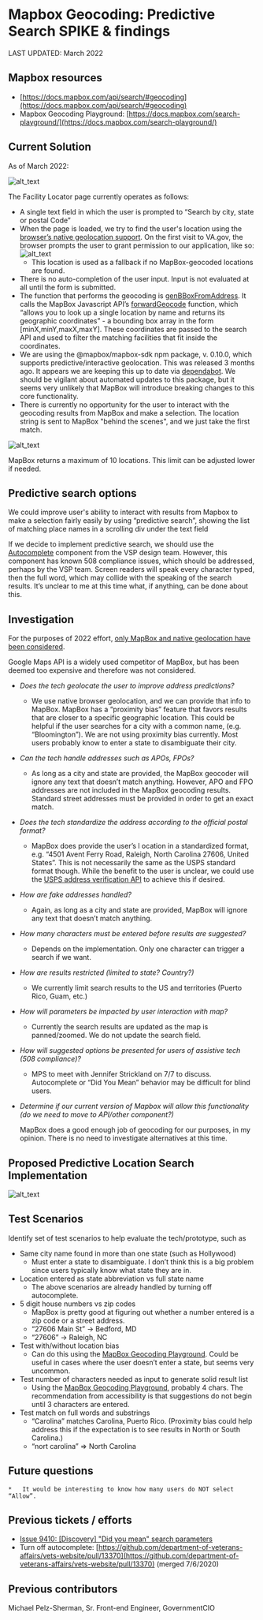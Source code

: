 # Mapbox Geocoding: Predictive Search SPIKE & findings
LAST UPDATED: March 2022


## Mapbox resources
*   [https://docs.mapbox.com/api/search/#geocoding](https://docs.mapbox.com/api/search/#geocoding)
*   Mapbox Geocoding Playground: [https://docs.mapbox.com/search-playground/](https://docs.mapbox.com/search-playground/)


## Current Solution
As of March 2022: 

![alt_text](https://github.com/department-of-veterans-affairs/va.gov-team/blob/master/products/facilities/facility-locator/images/Find_VA_Locations___Veterans_Affairs.png)


The Facility Locator page currently operates as follows:

*   A single text field in which the user is prompted to “Search by city, state or postal Code”
*   When the page is loaded, we try to find the user's location using the [browser’s native geolocation support](https://developer.mozilla.org/en-US/docs/Web/API/Navigator/geolocation). On the first visit to VA.gov, the browser prompts the user to grant permission to our application, like so:
![alt_text](https://github.com/department-of-veterans-affairs/va.gov-team/blob/master/products/facilities/facility-locator/images/native_geolocation_prompt.png)
    *   This location is used as a fallback if no MapBox-geocoded locations are found.
*   There is no auto-completion of the user input. Input is not evaluated at all until the form is submitted.
*   The function that performs the geocoding is [genBBoxFromAddress](https://github.com/department-of-veterans-affairs/vets-website/blob/master/src/applications/facility-locator/actions/index.js#L208). It calls the MapBox Javascript API’s [forwardGeocode](https://docs.mapbox.com/api/search/#forward-geocoding) function, which “allows you to look up a single location by name and returns its geographic coordinates” - a bounding box array in the form [minX,minY,maxX,maxY]. These coordinates are passed to the search API and used to filter the matching facilities that fit inside the coordinates.
*   We are using the @mapbox/mapbox-sdk npm package, v. 0.10.0, which supports predictive/interactive geolocation. This was released 3 months ago. It appears we are keeping this up to date via [dependabot](https://dependabot.com/). We should be vigilant about automated updates to this package, but it seems very unlikely that MapBox will introduce breaking changes to this core functionality.
*   There is currently no opportunity for the user to interact with the geocoding results from MapBox and make a selection. The location string is sent to MapBox "behind the scenes", and we just take the first match. 

![alt_text](https://github.com/department-of-veterans-affairs/va.gov-team/blob/master/products/facilities/facility-locator/images/mapbox_autocomplete.png)


MapBox returns a maximum of 10 locations. This limit can be adjusted lower if needed.


## Predictive search options 
We could improve user's ability to interact with results from Mapbox to make a selection fairly easily by using “predictive search”, showing the list of matching place names in a scrolling div under the text field

If we decide to implement predictive search, we should use the [Autocomplete](https://design.cms.gov/components/autocomplete/) component from the VSP design team. However, this component has known 508 compliance issues, which should be addressed, perhaps by the VSP team. Screen readers will speak every character typed, then the full word, which may collide with the speaking of the search results. It’s unclear to me at this time what, if anything, can be done about this.


## Investigation

For the purposes of 2022 effort, <span style="text-decoration:underline;">only MapBox and native geolocation have been considered</span>.

Google Maps API is a widely used competitor of MapBox, but has been deemed too expensive and therefore was not considered.

*   _Does the tech geolocate the user to improve address predictions?_
    *   We use native browser geolocation, and we can provide that info to MapBox. MapBox has a “proximity bias” feature that favors results that are closer to a specific geographic location. This could be helpful if the user searches for a city with a common name, (e.g. “Bloomington”). We are not using proximity bias currently. Most users probably know to enter a state to disambiguate their city.
*   _Can the tech handle addresses such as APOs, FPOs?_
    *   As long as a city and state are provided, the MapBox geocoder will ignore any text that doesn’t match anything. However, APO and FPO addresses are not included in the MapBox geocoding results. Standard street addresses must be provided in order to get an exact match. 
*   _Does the tech standardize the address according to the official postal format?_
    *   MapBox does provide the user’s l  ocation in a standardized format, e.g. “4501 Avent Ferry Road, Raleigh, North Carolina 27606, United States”. This is not necessarily the same as the USPS standard format though. While the benefit to the user is unclear, we could use the [USPS address verification API](https://www.usps.com/business/web-tools-apis/#api) to achieve this if desired.
*   _How are fake addresses handled?_
    *   Again, as long as a city and state are provided, MapBox will ignore any text that doesn’t match anything.
*   _How many characters must be entered before results are suggested?_
    *   Depends on the implementation. Only one character can trigger a search if we want.
*   _How are results restricted (limited to state? Country?)_
    *   We currently limit search results to the US and territories (Puerto Rico, Guam, etc.)
*   _How will parameters be impacted by user interaction with map?_
    *   Currently the search results are updated as the map is panned/zoomed. We do not update the search field.
*   _How will suggested options be presented for users of assistive tech (508 compliance)?_
    *   MPS to meet with Jennifer Strickland on 7/7 to discuss. Autocomplete or “Did You Mean” behavior may be difficult for blind users.
*   _Determine if our current version of Mapbox will allow this functionality (do we need to move to API/other component?)_

	MapBox does a good enough job of geocoding for our purposes, in my opinion. There is no need to investigate alternatives at this time.


## Proposed Predictive Location Search Implementation

![alt_text](https://github.com/department-of-veterans-affairs/va.gov-team/blob/master/products/facilities/facility-locator/images/predictive_geo_activity_diagram.png)

## Test Scenarios

 Identify set of test scenarios to help evaluate the tech/prototype, such as

*   Same city name found in more than one state (such as Hollywood)
    *   Must enter a state to disambiguate. I don’t think this is a big problem since users typically know what state they are in.
*   Location entered as state abbreviation vs full state name
    *   The above scenarios are already handled by turning off autocomplete.
*   5 digit house numbers vs zip codes
    *   MapBox is pretty good at figuring out whether a number entered is a zip code or a street address.
    *   “27606 Main St” -> Bedford, MD
    *   “27606” -> Raleigh, NC
*   Test with/without location bias
    *   Can do this using the [MapBox Geocoding Playground](https://docs.mapbox.com/search-playground). Could be useful in cases where the user doesn’t enter a state, but seems very uncommon.
*   Test number of characters needed as input to generate solid result list
    *   Using the [MapBox Geocoding Playground](https://docs.mapbox.com/search-playground), probably 4 chars. The recommendation from accessibility is that suggestions do not begin until 3 characters are entered.
*   Test match on full words and substrings
    *   “Carolina” matches Carolina, Puerto Rico. (Proximity bias could help address this if the expectation is to see results in North or South Carolina.)
    *   “nort carolina” => North Carolina

## Future questions
    *   It would be interesting to know how many users do NOT select “Allow”.


## Previous tickets / efforts
- [Issue 9410: [Discovery] "Did you mean" search parameters](https://github.com/department-of-veterans-affairs/va.gov-team/issues/9410)
- Turn off autocomplete: [https://github.com/department-of-veterans-affairs/vets-website/pull/13370](https://github.com/department-of-veterans-affairs/vets-website/pull/13370) (merged 7/6/2020)


## Previous contributors
Michael Pelz-Sherman, Sr. Front-end Engineer, GovernmentCIO
